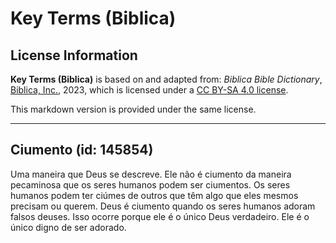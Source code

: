 # Key Terms (Biblica)

## License Information

**Key Terms (Biblica)** is based on and adapted from: _Biblica Bible Dictionary_, [Biblica, Inc.](https://www.biblica.com/), 2023, which is licensed under a [CC BY-SA 4.0 license](https://creativecommons.org/licenses/by-sa/4.0/legalcode.en).

This markdown version is provided under the same license.



--------------------------------

## Ciumento (id: 145854)

Uma maneira que Deus se descreve. Ele não é ciumento da maneira pecaminosa que os seres humanos podem ser ciumentos. Os seres humanos podem ter ciúmes de outros que têm algo que eles mesmos precisam ou querem. Deus é ciumento quando os seres humanos adoram falsos deuses. Isso ocorre porque ele é o único Deus verdadeiro. Ele é o único digno de ser adorado.


